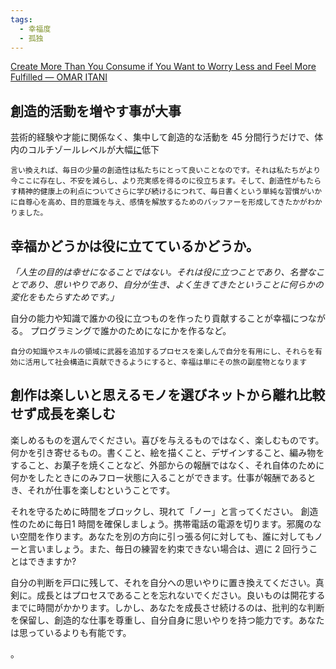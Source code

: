 ```yaml
---
tags:
  - 幸福度
  - 孤独
---
```

[Create More Than You Consume if You Want to Worry Less and Feel More Fulfilled — OMAR ITANI](https://www.omaritani.com/blog/create-more-consume-less)

## 創造的活動を増やす事が大事

芸術的経験や才能に関係なく、集中して創造的な活動を 45 分間行うだけで、体内のコルチゾールレベルが大幅[に](https://www.tandfonline.com/doi/full/10.1080/07421656.2016.1166832?journalCode=uart20#.V2GKm-YrI6g)低下

```
言い換えれば、毎日の少量の創造性は私たちにとって良いことなのです。それは私たちがより今ここに存在し、不安を減らし、より充実感を得るのに役立ちます。そして、創造性がもたらす精神的健康上の利点についてさらに学び続けるにつれて、毎日書くという単純な習慣がいかに自尊心を高め、目的意識を与え、感情を解放するためのバッファーを形成してきたかがわかりました。
```

## 幸福かどうかは役に立てているかどうか。
_「人生の目的は幸せになることではない。それは役に立つことであり、名誉なことであり、思いやりであり、自分が生き、よく生きてきたということに何らかの変化をもたらすためです。」_

自分の能力や知識で誰かの役に立つものを作ったり貢献することが幸福につながる。
プログラミングで誰かのためになにかを作るなど。

```
自分の知識やスキルの領域に武器を追加するプロセスを楽しんで自分を有用にし、それらを有効に活用して社会構造に貢献できるようにすると、幸福は単にその旅の副産物となります
```

## 創作は楽しいと思えるモノを選びネットから離れ比較せず成長を楽しむ 

楽しめるものを選んでください。喜びを与えるものではなく、楽しむものです。何かを引き寄せるもの。書くこと、絵を描くこと、デザインすること、編み物をすること、お菓子を焼くことなど、外部からの報酬ではなく、それ自体のために何かをしたときにのみフロー状態に入ることができます。仕事が報酬であるとき、それが仕事を楽しむということです。

それを守るために時間をブロックし、現れて「ノー」と言ってください。 創造性のために毎日1 時間を確保しましょう。携帯電話の電源を切ります。邪魔のない空間を作ります。あなたを別の方向に引っ張る何に対しても、誰に対してもノーと言いましょう。また、毎日の練習を約束できない場合は、週に 2 回行うことはできますか?

自分の判断を戸口に残して、それを自分への思いやりに置き換えてください。真剣に。成長とはプロセスであることを忘れないでください。良いものは開花するまでに時間がかかります。しかし、あなたを成長させ続けるのは、批判的な判断を保留し、創造的な仕事を尊重し、自分自身に思いやりを持つ能力です。あなたは思っているよりも有能です。

。
